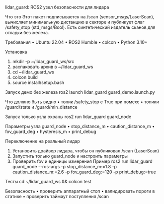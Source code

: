 lidar_guard: ROS2 узел безопасности для лидара

Что это
Этот пакет подписывается на /scan (sensor_msgs/LaserScan), вычисляет минимальную дистанцию в секторе и публикует флаг /safety_stop (std_msgs/Bool). Есть синтетический издатель сканов для отладки без железа.

Требования
• Ubuntu 22.04
• ROS2 Humble
• colcon
• Python 3.10+

Установка
1) mkdir -p ~/lidar_guard_ws/src
2) распаковать архив в ~/lidar_guard_ws
3) cd ~/lidar_guard_ws
4) colcon build
5) source install/setup.bash

Запуск демо без железа
ros2 launch lidar_guard guard_demo.launch.py

Что должно быть видно
• топик /safety_stop с True при помехе
• топики /guard/state и /guard/min_distance

Запуск только узла охраны
ros2 run lidar_guard guard_node

Параметры узла guard_node
• stop_distance_m
• caution_distance_m
• fov_guard_deg
• hysteresis_m
• print_debug

Переключение на реальный лидар
1) Установить драйвер лидара, чтобы он публиковал /scan (LaserScan)
2) Запустить только guard_node и настроить параметры
3) Проверить fov и единицы измерения
Пример
ros2 run lidar_guard guard_node --ros-args -p stop_distance_m:=1.8 -p caution_distance_m:=2.6 -p fov_guard_deg:=120 -p print_debug:=true

Тесты
cd ~/lidar_guard_ws && colcon test

Безопасность
• проверить аппаратный стоп
• валидировать пороги в статике
• проверить таймаут поступления /scan
